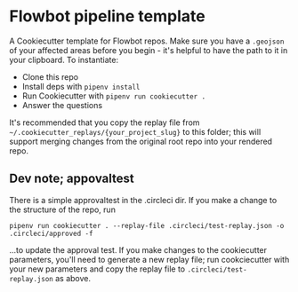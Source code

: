 # Flowbot pipeline template

A Cookiecutter template for Flowbot repos.
Make sure you have a `.geojson` of your affected areas before you begin - it's helpful to have the path to it in your clipboard.
To instantiate:
- Clone this repo
- Install deps with `pipenv install`
- Run Cookiecutter with `pipenv run cookiecutter .`
- Answer the questions

It's recommended that you copy the replay file from `~/.cookiecutter_replays/{your_project_slug}` to this folder; this will support merging changes from the original root repo into your rendered repo.

## Dev note; appovaltest
There is a simple approvaltest in the .circleci dir. If you make a change to the structure of the repo, run
```
pipenv run cookiecutter . --replay-file .circleci/test-replay.json -o .circleci/approved -f
```
...to update the approval test. If you make changes to the cookiecutter parameters, you'll need to generate a new replay file; run cookciecutter with your new parameters and copy the replay file to `.circleci/test-replay.json` as above.

